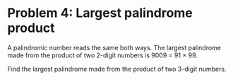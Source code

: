 # Problem 4: Largest palindrome product

A palindromic number reads the same both ways.
The largest palindrome made from the product of two 2-digit numbers is 9009 = 91 × 99.

Find the largest palindrome made from the product of two 3-digit numbers.
